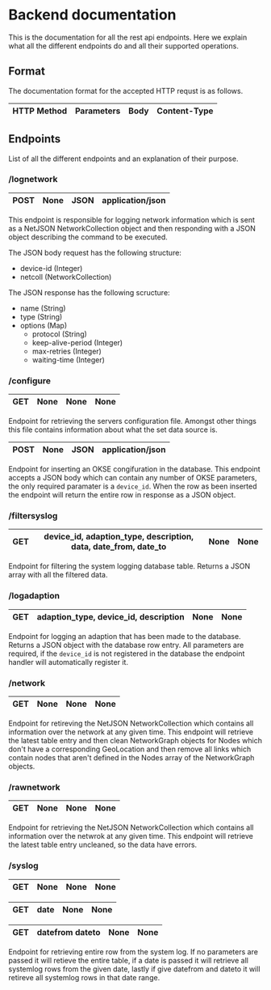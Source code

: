 # Backend documentation

This is the documentation for all the rest api endpoints.
Here we explain what all the different endpoints do and all their supported operations.

## Format
The documentation format for the accepted HTTP requst is as follows.

| HTTP Method | Parameters | Body | Content-Type  |
| ----------- |----------- |------| ------------- |

## Endpoints

List of all the different endpoints and an explanation of their purpose.

### /lognetwork


| POST | None | JSON | application/json |
|------|------|------|------------------|

This endpoint is responsible for logging network information which is sent as a
NetJSON NetworkCollection object and then responding with a JSON object describing
the command to be executed.

The JSON body request has the following structure:

- device-id (Integer)
- netcoll (NetworkCollection)

The JSON response has the following scructure:

- name (String)
- type (String)
- options (Map)
  - protocol (String)
  - keep-alive-period (Integer)
  - max-retries (Integer)
  - waiting-time (Integer)

### /configure

| GET | None | None | None |
|-----|------|------|------|

Endpoint for retrieving the servers configuration file. Amongst other things this file
contains information about what the set data source is.

| POST | None | JSON | application/json |
|------|------|------|------------------|

Endpoint for inserting an OKSE congifuration in the database. This endpoint accepts
a JSON body which can contain any number of OKSE parameters, the only required paramater
is a `device_id`. When the row as been inserted the endpoint will return the entire row
in response as a JSON object.


### /filtersyslog

| GET | device_id, adaption_type, description, data, date_from, date_to | None | None |
|-----|-----------------------------------------------------------------|------|------|

Endpoint for filtering the system logging database table. Returns a JSON array with all
the filtered data.

### /logadaption

| GET | adaption_type, device_id, description | None | None |
|-----|---------------------------------------|------|------|

Endpoint for logging an adaption that has been made to the database. Returns a JSON object
with the database row entry. All parameters are required, if the `device_id` is not
registered in the database the endpoint handler will automatically register it.

### /network

| GET | None | None | None |
|-----|------|------|------|

Endpoint for retireving the NetJSON NetworkCollection which contains all information over
the network at any given time. This endpoint will retrieve the latest table entry and
then clean NetworkGraph objects for Nodes which don't have a corresponding GeoLocation
and then remove all links which contain nodes that aren't defined in the Nodes array of
the NetworkGraph objects.

### /rawnetwork

| GET | None | None | None |
|-----|------|------|------|

Endpoint for retrieving the NetJSON NetworkCollection which contains all information over
the netwrok at any given time. This endpoint will retrieve the latest table entry
uncleaned, so the data have errors.


### /syslog

| GET |       None      | None | None |
|-----|-----------------|------|------|

| GET |       date      | None | None |
|-----|-----------------|------|------|

| GET | datefrom dateto | None | None |
|-----|-----------------|------|------|

Endpoint for retrieving entire row from the system log. If no parameters are passed it
will retieve the entire table, if a date is passed it will retrieve all systemlog rows
from the given date, lastly if give datefrom and dateto it will retireve all systemlog
rows in that date range.
